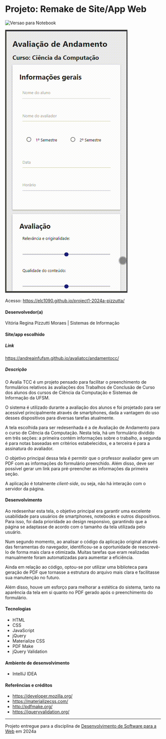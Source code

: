 # Projeto: Remake de Site/App Web

![Versao para Notebook](https://github.com/elc1090/project1-2024a-pizzutta/blob/main/assets/img/tela_notebook.gif)

![Versao para Celular](https://github.com/elc1090/project1-2024a-pizzutta/blob/main/assets/img/tela_celular.gif)

Acesso: https://elc1090.github.io/project1-2024a-pizzutta/

#### Desenvolvedor(a)

Vitória Regina Pizzutti Moraes | Sistemas de Informação

#### Site/app escolhido

##### Link

https://andreainfufsm.github.io/avaliatcc/andamentocc/

##### Descrição

O Avalia TCC é um projeto pensado para facilitar o preenchimento de formulários relativos às avaliações dos Trabalhos de
Conclusão de Curso dos alunos dos cursos de Ciência da Computação e Sistemas de Informação da UFSM.

O sistema é utilizado durante a avaliação dos alunos e foi projetado para ser acessível principalmente através de
smartphones, dada a vantagem do uso desses dispositivos para diversas tarefas atualmente.

A tela escolhida para ser redesenhada é a de Avaliação de Andamento para o curso de Ciência da Computação. Nesta tela,
há um formulário dividido em três seções: a primeira contém informações sobre o trabalho, a segunda é para notas
baseadas em critérios estabelecidos, e a terceira é para a assinatura do avaliador.

O objetivo principal dessa tela é permitir que o professor avaliador gere um PDF com as informações do formulário
preenchido. Além disso, deve ser possível gerar um link para pré-preencher as informações da primeira seção.

A aplicação é totalmente _client-side_, ou seja, não há interação com o servidor da página.

#### Desenvolvimento

Ao redesenhar esta tela, o objetivo principal era garantir uma excelente usabilidade para usuários de smartphones,
notebooks e outros dispositivos. Para isso, foi dada prioridade ao design responsivo, garantindo que a página se
adaptasse de acordo com o tamanho da tela utilizada pelo usuário.

Num segundo momento, ao analisar o código da aplicação original através das ferramentas do navegador, identificou-se a
oportunidade de reescrevê-lo de forma mais clara e otimizada. Muitas tarefas que eram realizadas manualmente foram
automatizadas para aumentar a eficiência.

Ainda em relação ao código, optou-se por utilizar uma biblioteca para geração de PDF que tornasse a estrutura do arquivo
mais clara e facilitasse sua manutenção no futuro.

Além disso, houve um esforço para melhorar a estética do sistema, tanto na aparência da tela em si quanto no PDF gerado
após o preenchimento do formulário.

#### Tecnologias

- HTML
- CSS
- JavaScript
- jQuery
- Materialize CSS
- PDF Make
- jQuery Validation

#### Ambiente de desenvolvimento

- IntelliJ IDEA

#### Referências e créditos

- https://developer.mozilla.org/
- https://materializecss.com/
- http://pdfmake.org/
- https://jqueryvalidation.org/

---
Projeto entregue para a disciplina de [Desenvolvimento de Software para a Web](http://github.com/andreainfufsm/elc1090-2024a) em 2024a
